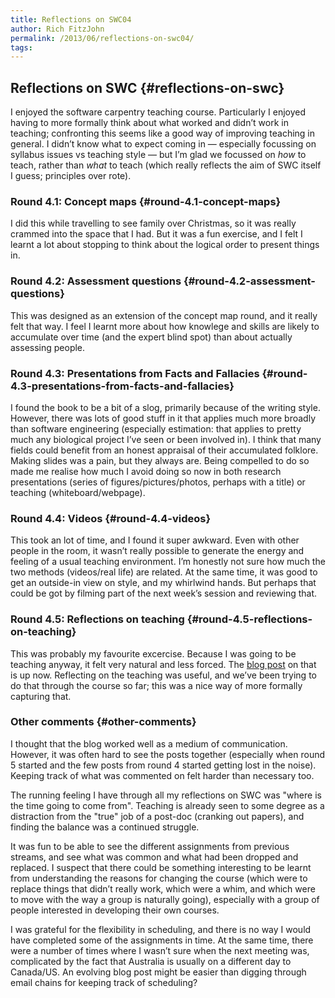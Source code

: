 ```yaml
---
title: Reflections on SWC04
author: Rich FitzJohn
permalink: /2013/06/reflections-on-swc04/
tags:
---
```

## Reflections on SWC {#reflections-on-swc}

I enjoyed the software carpentry teaching course. Particularly I enjoyed having to more formally think about what worked and didn&#8217;t work in teaching; confronting this seems like a good way of improving teaching in general. I didn&#8217;t know what to expect coming in &#8212; especially focussing on syllabus issues vs teaching style &#8212; but I&#8217;m glad we focussed on *how* to teach, rather than *what* to teach (which really reflects the aim of SWC itself I guess; principles over rote).

### Round 4.1: Concept maps {#round-4.1-concept-maps}

I did this while travelling to see family over Christmas, so it was really crammed into the space that I had. But it was a fun exercise, and I felt I learnt a lot about stopping to think about the logical order to present things in.

### Round 4.2: Assessment questions {#round-4.2-assessment-questions}

This was designed as an extension of the concept map round, and it really felt that way. I feel I learnt more about how knowlege and skills are likely to accumulate over time (and the expert blind spot) than about actually assessing people.

### Round 4.3: Presentations from Facts and Fallacies {#round-4.3-presentations-from-facts-and-fallacies}

I found the book to be a bit of a slog, primarily because of the writing style. However, there was lots of good stuff in it that applies much more broadly than software engineering (especially estimation: that applies to pretty much any biological project I&#8217;ve seen or been involved in). I think that many fields could benefit from an honest appraisal of their accumulated folklore. Making slides was a pain, but they always are. Being compelled to do so made me realise how much I avoid doing so now in both research presentations (series of figures/pictures/photos, perhaps with a title) or teaching (whiteboard/webpage).

### Round 4.4: Videos {#round-4.4-videos}

This took an lot of time, and I found it super awkward. Even with other people in the room, it wasn&#8217;t really possible to generate the energy and feeling of a usual teaching environment. I&#8217;m honestly not sure how much the two methods (videos/real life) are related. At the same time, it was good to get an outside-in view on style, and my whirlwind hands. But perhaps that could be got by filming part of the next week&#8217;s session and reviewing that.

### Round 4.5: Reflections on teaching {#round-4.5-reflections-on-teaching}

This was probably my favourite excercise. Because I was going to be teaching anyway, it felt very natural and less forced. The [blog post][1] on that is up now. Reflecting on the teaching was useful, and we&#8217;ve been trying to do that through the course so far; this was a nice way of more formally capturing that.

### Other comments {#other-comments}

I thought that the blog worked well as a medium of communication. However, it was often hard to see the posts together (especially when round 5 started and the few posts from round 4 started getting lost in the noise). Keeping track of what was commented on felt harder than necessary too.

The running feeling I have through all my reflections on SWC was "where is the time going to come from". Teaching is already seen to some degree as a distraction from the "true" job of a post-doc (cranking out papers), and finding the balance was a continued struggle.

It was fun to be able to see the different assignments from previous streams, and see what was common and what had been dropped and replaced. I suspect that there could be something interesting to be learnt from understanding the reasons for changing the course (which were to replace things that didn&#8217;t really work, which were a whim, and which were to move with the way a group is naturally going), especially with a group of people interested in developing their own courses.

I was grateful for the flexibility in scheduling, and there is no way I would have completed some of the assignments in time. At the same time, there were a number of times where I wasn&#8217;t sure when the next meeting was, complicated by the fact that Australia is usually on a different day to Canada/US. An evolving blog post might be easier than digging through email chains for keeping track of scheduling?

 [1]: http://teaching.software-carpentry.org/2013/06/19/reflections-repeating-things/
